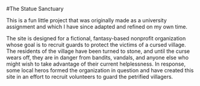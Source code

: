 #The Statue Sanctuary

This is a fun little project that was originally made as a university assignment and which I have since adapted and refined on my own time.

The site is designed for a fictional, fantasy-based nonprofit organization whose goal is to recruit guards to protect the victims of a cursed village. The residents of the village have been turned to stone, and until the curse wears off, they are in danger from bandits, vandals, and anyone else who might wish to take advantage of their current helplessness. In response, some local heros formed the organization in question and have created this site in an effort to recruit volunteers to guard the petrified villagers.
